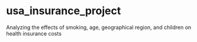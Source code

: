 # usa_insurance_project
Analyzing the effects of smoking, age, geographical region, and children on health insurance costs
